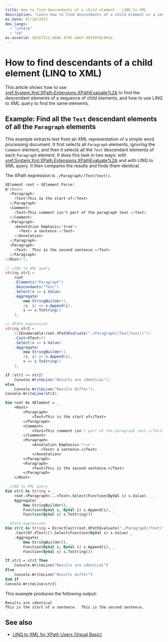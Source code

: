 ```yaml
---
title: How to find descendants of a child element - LINQ to XML
description: "Learn how to find descendants of a child element or a sequence of child elements. Two methods are shown: one uses XPathEvaluate, the other uses LINQ to XML query."
ms.date: 07/20/2015
dev_langs:
  - "csharp"
  - "vb"
ms.assetid: 505b7512-bb8b-4f85-abbf-491f039c961e
---
```


# How to find descendants of a child element (LINQ to XML)

This article shows how to use <xref:System.Xml.XPath.Extensions.XPathEvaluate%2A> to find the descendant elements of a sequence of child elements, and how to use LINQ to XML query to find the same elements.

## Example: Find all the `Text` descendant elements of all the `Paragraph` elements

This example extracts text from an XML representation of a simple word processing document. It first selects all `Paragraph` elements, ignoring the `Comment` element, and then it selects all the `Text` descendant elements of each `Paragraph` element. It does this task in two ways: with <xref:System.Xml.XPath.Extensions.XPathEvaluate%2A> and with LINQ to XML query. It then compares the results and finds them identical.

The XPath expression is  `./Paragraph//Text/text()`.

```csharp
XElement root = XElement.Parse(
@"<Root>
  <Paragraph>
    <Text>This is the start of</Text>
  </Paragraph>
  <Comment>
    <Text>This comment isn't part of the paragraph text.</Text>
  </Comment>
  <Paragraph>
    <Annotation Emphasis='true'>
      <Text> a sentence.</Text>
    </Annotation>
  </Paragraph>
  <Paragraph>
    <Text>  This is the second sentence.</Text>
  </Paragraph>
</Root>");

// LINQ to XML query
string str1 =
    root
    .Elements("Paragraph")
    .Descendants("Text")
    .Select(s => s.Value)
    .Aggregate(
        new StringBuilder(),
        (s, i) => s.Append(i),
        s => s.ToString()
    );

// XPath expression
string str2 =
    ((IEnumerable)root.XPathEvaluate("./Paragraph//Text/text()"))
    .Cast<XText>()
    .Select(s => s.Value)
    .Aggregate(
        new StringBuilder(),
        (s, i) => s.Append(i),
        s => s.ToString()
    );

if (str1 == str2)
    Console.WriteLine("Results are identical");
else
    Console.WriteLine("Results differ");
Console.WriteLine(str2);
```

```vb
Dim root As XElement = _
    <Root>
        <Paragraph>
            <Text>This is the start of</Text>
        </Paragraph>
        <Comment>
            <Text>This comment isn't part of the paragraph text.</Text>
        </Comment>
        <Paragraph>
            <Annotation Emphasis='true'>
                <Text> a sentence.</Text>
            </Annotation>
        </Paragraph>
        <Paragraph>
            <Text>This is the second sentence.</Text>
        </Paragraph>
    </Root>

' LINQ to XML query
Dim str1 As String = _
    root.<Paragraph>...<Text>.Select(Function(ByVal s) s.Value). _
    Aggregate( _
        New StringBuilder(), _
        Function(ByVal s, ByVal i) s.Append(i), _
        Function(ByVal s) s.ToString())

' XPath expression
Dim str2 As String = DirectCast(root.XPathEvaluate("./Paragraph//Text/text()"), IEnumerable) _
    .Cast(Of XText)().Select(Function(ByVal s) s.Value) _
    .Aggregate( _
        New StringBuilder(), _
        Function(ByVal s, ByVal i) s.Append(i), _
        Function(ByVal s) s.ToString())

If str1 = str2 Then
    Console.WriteLine("Results are identical")
Else
    Console.WriteLine("Results differ")
End If
Console.WriteLine(str2)
```

This example produces the following output:

```output
Results are identical
This is the start of a sentence.  This is the second sentence.
```

## See also

- [LINQ to XML for XPath Users (Visual Basic)](../../visual-basic/programming-guide/concepts/linq/linq-to-xml-for-xpath-users.md)
